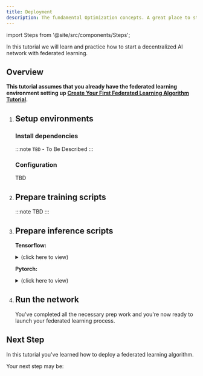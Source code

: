 ```yaml
---
title: Deployment
description: The fundamental Optimization concepts. A great place to start learning about Federated Learning.
---
```


import Steps from '@site/src/components/Steps';

In this tutorial we will learn and practice how to start a decentralized AI network with federated learning.

## Overview

**This tutorial assumes that you already have the federated learning environment setting up [Create Your First Federated Learning Algorithm Tutorial][getting-started].**

<Steps
 headingDepth={3}>
<ol>
<li>

## Setup environments

### Install dependencies

:::note
`TBD` - To Be Described
:::

### Configuration

TBD

</li>
<li>

## Prepare training scripts

:::note
TBD
:::

</li>
<li>

## Prepare inference scripts

**Tensorflow:**

<details>
<summary>(click here to view)</summary>

```python
pip install tensorflow
```

</details>

**Pytorch:**

<details>
<summary>(click here to view)</summary>

```
pip install torch torchvision
```

</details>

</li>
<li>

## Run the network
You've completed all the necessary prep work and you're now ready to launch your federated learning process.

</li>
</ol>
</Steps>

## Next Step

In this tutorial you've learned how to deploy a federated learning algorithm.

Your next step may be:


[getting-started]: ./getting-started.md

